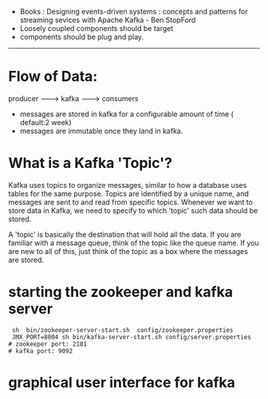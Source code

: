 - Books : Designing events-driven systems : concepts and patterns for streaming sevices with Apache Kafka - Ben StopFord
- Loosely coupled components should be target
- components should be plug and play.


---
# Flow of Data:
producer ---> kafka ---> consumers
- messages are stored in kafka for a configurable amount of time ( default:2 week)
- messages are immutable once they land in kafka.

# What is a Kafka 'Topic'?
Kafka uses topics to organize messages,
similar to how a database uses tables for the same purpose.
Topics are identified by a unique name,
and messages are sent to and read from specific topics.
Whenever we want to store data in Kafka,
we need to specify to which 'topic' such data should be stored.

A 'topic' is basically the destination that will hold all the data.
If you are familiar with a message queue, think of the topic like the queue name.
If you are new to all of this, just think of the topic as a box where the messages are stored.

# starting the zookeeper and kafka server
```shell
 sh  bin/zookeeper-server-start.sh  config/zookeeper.properties 
 JMX_PORT=8004 sh bin/kafka-server-start.sh config/server.properties 
# zookeeper port: 2181
# kafka port: 9092

```
# graphical user interface for kafka
 